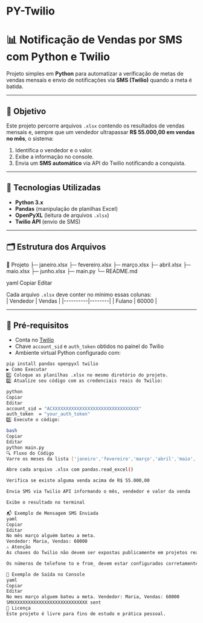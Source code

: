 # PY-Twilio
# 📊 Notificação de Vendas por SMS com Python e Twilio

Projeto simples em **Python** para automatizar a verificação de metas de vendas mensais e envio de notificações via **SMS (Twilio)** quando a meta é batida.

---

## 🚀 Objetivo
Este projeto percorre arquivos `.xlsx` contendo os resultados de vendas mensais e, sempre que um vendedor ultrapassar **R$ 55.000,00 em vendas no mês**, o sistema:
1. Identifica o vendedor e o valor.
2. Exibe a informação no console.
3. Envia um **SMS automático** via API do Twilio notificando a conquista.

---

## 🔧 Tecnologias Utilizadas
- **Python 3.x**
- **Pandas** (manipulação de planilhas Excel)
- **OpenPyXL** (leitura de arquivos `.xlsx`)
- **Twilio API** (envio de SMS)

---

## 🗂️ Estrutura dos Arquivos
📂 Projeto
├─ janeiro.xlsx
├─ fevereiro.xlsx
├─ março.xlsx
├─ abril.xlsx
├─ maio.xlsx
├─ junho.xlsx
├─ main.py
└─ README.md

yaml
Copiar
Editar

Cada arquivo `.xlsx` deve conter no mínimo essas colunas:  
| Vendedor | Vendas |
|----------|--------|
| Fulano   | 60000  |

---

## 📝 Pré-requisitos
- Conta no [Twilio](https://www.twilio.com/)
- Chave `account_sid` e `auth_token` obtidos no painel do Twilio
- Ambiente virtual Python configurado com:
```bash
pip install pandas openpyxl twilio
▶️ Como Executar
1️⃣ Coloque as planilhas .xlsx no mesmo diretório do projeto.
2️⃣ Atualize seu código com as credenciais reais do Twilio:

python
Copiar
Editar
account_sid = "ACXXXXXXXXXXXXXXXXXXXXXXXXXXXXXXXX"
auth_token  = "your_auth_token"
3️⃣ Execute o código:

bash
Copiar
Editar
python main.py
🔍 Fluxo do Código
Varre os meses da lista ['janeiro','fevereiro','março','abril','maio','junho']

Abre cada arquivo .xlsx com pandas.read_excel()

Verifica se existe alguma venda acima de R$ 55.000,00

Envia SMS via Twilio API informando o mês, vendedor e valor da venda

Exibe o resultado no terminal

📬 Exemplo de Mensagem SMS Enviada
yaml
Copiar
Editar
No mês março alguém bateu a meta. 
Vendedor: Maria, Vendas: 60000
⚠️ Atenção
As chaves do Twilio não devem ser expostas publicamente em projetos reais (use dotenv em produção).

Os números de telefone to e from_ devem estar configurados corretamente no painel do Twilio.

📎 Exemplo de Saída no Console
yaml
Copiar
Editar
No mes março alguem bateu a meta. Vendedor: Maria, Vendas: 60000
SMXXXXXXXXXXXXXXXXXXXXXXXXXXXX sent
🤝 Licença
Este projeto é livre para fins de estudo e prática pessoal.
